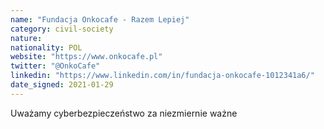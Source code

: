 ```yaml
---
name: "Fundacja Onkocafe - Razem Lepiej"
category: civil-society
nature:
nationality: POL
website: "https://www.onkocafe.pl"
twitter: "@OnkoCafe"
linkedin: "https://www.linkedin.com/in/fundacja-onkocafe-1012341a6/"
date_signed: 2021-01-29
---
```

Uważamy cyberbezpieczeństwo za niezmiernie ważne

